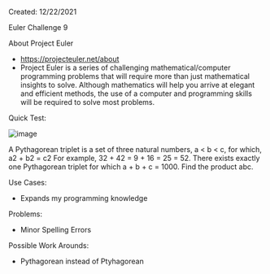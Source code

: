 Created: 12/22/2021

Euler Challenge 9

About Project Euler
 - https://projecteuler.net/about
 - Project Euler is a series of challenging mathematical/computer programming problems that will require more than just mathematical insights to solve. Although mathematics will help you arrive at elegant and efficient methods, the use of a computer and programming skills will be required to solve most problems.

Quick Test: 

![image](https://user-images.githubusercontent.com/104415326/167488722-e8f51580-b7e8-49af-bcef-78ca97e18ef1.png)

A Pythagorean triplet is a set of three natural numbers, a < b < c, for which, a2 + b2 = c2
For example, 32 + 42 = 9 + 16 = 25 = 52.
There exists exactly one Pythagorean triplet for which a + b + c = 1000.
Find the product abc.

Use Cases: 

 - Expands my programming knowledge

Problems: 

 - Minor Spelling Errors 

Possible Work Arounds:

 - Pythagorean instead of Ptyhagorean
